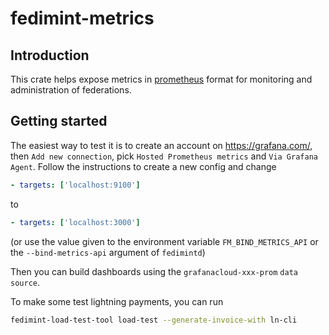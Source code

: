 # fedimint-metrics

## Introduction

This crate helps expose metrics in [prometheus](https://prometheus.io/) format for monitoring and administration of federations.

## Getting started

The easiest way to test it is to create an account on https://grafana.com/, then `Add new connection`, pick `Hosted Prometheus metrics` and `Via Grafana Agent`. Follow the instructions to create a new config and change
```yaml
- targets: ['localhost:9100']
```
to
```yaml
- targets: ['localhost:3000']
```

(or use the value given to the environment variable `FM_BIND_METRICS_API` or the `--bind-metrics-api` argument of `fedimintd`)

Then you can build dashboards using the `grafanacloud-xxx-prom` `data source`.

To make some test lightning payments, you can run
```bash
fedimint-load-test-tool load-test --generate-invoice-with ln-cli
```
